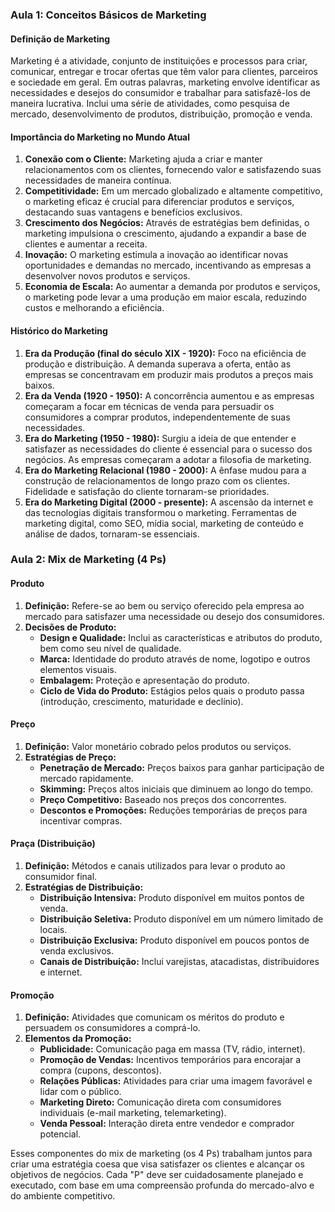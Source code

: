 ### Aula 1: Conceitos Básicos de Marketing

#### Definição de Marketing
Marketing é a atividade, conjunto de instituições e processos para criar, comunicar, entregar e trocar ofertas que têm valor para clientes, parceiros e sociedade em geral. Em outras palavras, marketing envolve identificar as necessidades e desejos do consumidor e trabalhar para satisfazê-los de maneira lucrativa. Inclui uma série de atividades, como pesquisa de mercado, desenvolvimento de produtos, distribuição, promoção e venda.

#### Importância do Marketing no Mundo Atual
1. **Conexão com o Cliente:** Marketing ajuda a criar e manter relacionamentos com os clientes, fornecendo valor e satisfazendo suas necessidades de maneira contínua.
2. **Competitividade:** Em um mercado globalizado e altamente competitivo, o marketing eficaz é crucial para diferenciar produtos e serviços, destacando suas vantagens e benefícios exclusivos.
3. **Crescimento dos Negócios:** Através de estratégias bem definidas, o marketing impulsiona o crescimento, ajudando a expandir a base de clientes e aumentar a receita.
4. **Inovação:** O marketing estimula a inovação ao identificar novas oportunidades e demandas no mercado, incentivando as empresas a desenvolver novos produtos e serviços.
5. **Economia de Escala:** Ao aumentar a demanda por produtos e serviços, o marketing pode levar a uma produção em maior escala, reduzindo custos e melhorando a eficiência.

#### Histórico do Marketing
1. **Era da Produção (final do século XIX - 1920):** Foco na eficiência de produção e distribuição. A demanda superava a oferta, então as empresas se concentravam em produzir mais produtos a preços mais baixos.
2. **Era da Venda (1920 - 1950):** A concorrência aumentou e as empresas começaram a focar em técnicas de venda para persuadir os consumidores a comprar produtos, independentemente de suas necessidades.
3. **Era do Marketing (1950 - 1980):** Surgiu a ideia de que entender e satisfazer as necessidades do cliente é essencial para o sucesso dos negócios. As empresas começaram a adotar a filosofia de marketing.
4. **Era do Marketing Relacional (1980 - 2000):** A ênfase mudou para a construção de relacionamentos de longo prazo com os clientes. Fidelidade e satisfação do cliente tornaram-se prioridades.
5. **Era do Marketing Digital (2000 - presente):** A ascensão da internet e das tecnologias digitais transformou o marketing. Ferramentas de marketing digital, como SEO, mídia social, marketing de conteúdo e análise de dados, tornaram-se essenciais.

### Aula 2: Mix de Marketing (4 Ps)

#### Produto
1. **Definição:** Refere-se ao bem ou serviço oferecido pela empresa ao mercado para satisfazer uma necessidade ou desejo dos consumidores.
2. **Decisões de Produto:**
   - **Design e Qualidade:** Inclui as características e atributos do produto, bem como seu nível de qualidade.
   - **Marca:** Identidade do produto através de nome, logotipo e outros elementos visuais.
   - **Embalagem:** Proteção e apresentação do produto.
   - **Ciclo de Vida do Produto:** Estágios pelos quais o produto passa (introdução, crescimento, maturidade e declínio).

#### Preço
1. **Definição:** Valor monetário cobrado pelos produtos ou serviços.
2. **Estratégias de Preço:**
   - **Penetração de Mercado:** Preços baixos para ganhar participação de mercado rapidamente.
   - **Skimming:** Preços altos iniciais que diminuem ao longo do tempo.
   - **Preço Competitivo:** Baseado nos preços dos concorrentes.
   - **Descontos e Promoções:** Reduções temporárias de preços para incentivar compras.

#### Praça (Distribuição)
1. **Definição:** Métodos e canais utilizados para levar o produto ao consumidor final.
2. **Estratégias de Distribuição:**
   - **Distribuição Intensiva:** Produto disponível em muitos pontos de venda.
   - **Distribuição Seletiva:** Produto disponível em um número limitado de locais.
   - **Distribuição Exclusiva:** Produto disponível em poucos pontos de venda exclusivos.
   - **Canais de Distribuição:** Inclui varejistas, atacadistas, distribuidores e internet.

#### Promoção
1. **Definição:** Atividades que comunicam os méritos do produto e persuadem os consumidores a comprá-lo.
2. **Elementos da Promoção:**
   - **Publicidade:** Comunicação paga em massa (TV, rádio, internet).
   - **Promoção de Vendas:** Incentivos temporários para encorajar a compra (cupons, descontos).
   - **Relações Públicas:** Atividades para criar uma imagem favorável e lidar com o público.
   - **Marketing Direto:** Comunicação direta com consumidores individuais (e-mail marketing, telemarketing).
   - **Venda Pessoal:** Interação direta entre vendedor e comprador potencial.

Esses componentes do mix de marketing (os 4 Ps) trabalham juntos para criar uma estratégia coesa que visa satisfazer os clientes e alcançar os objetivos de negócios. Cada "P" deve ser cuidadosamente planejado e executado, com base em uma compreensão profunda do mercado-alvo e do ambiente competitivo.